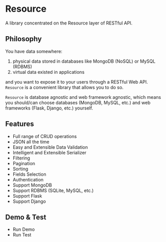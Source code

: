 Resource
========

A library concentrated on the Resource layer of RESTful API.


Philosophy
----------

You have data somewhere:

1. physical data stored in databases like MongoDB (NoSQL) or MySQL (RDBMS)
2. virtual data existed in applications

and you want to expose it to your users through a RESTful Web API. `Resource` is a convenient library that allows you to do so.

`Resource` is database agnostic and web framework agnostic, which means you should/can choose databases (MongoDB, MySQL, etc.) and web frameworks (Flask, Django, etc.) yourself.


Features
--------

+ Full range of CRUD operations
+ JSON all the time
+ Easy and Extensible Data Validation
+ Intelligent and Extensible Serializer
+ Filtering
+ Pagination
+ Sorting
+ Fields Selection
+ Authentication
+ Support MongoDB
+ Support RDBMS (SQLite, MySQL, etc.)
+ Support Flask
+ Support Django


Demo & Test
-----------

+ Run Demo
+ Run Test
